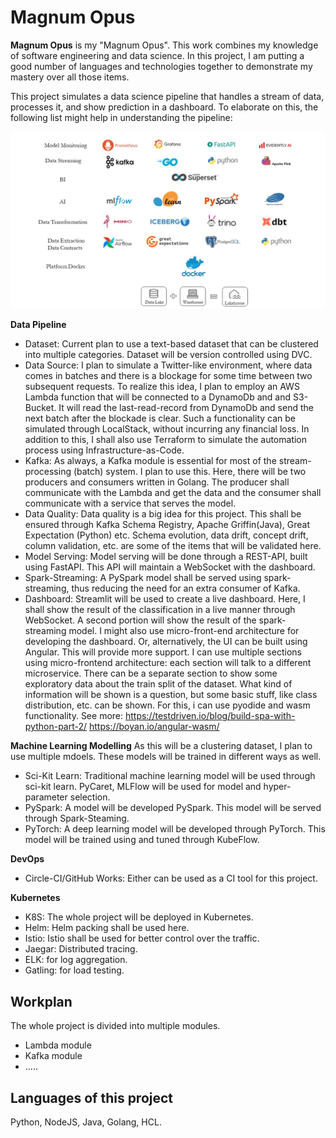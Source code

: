# Magnum Opus

**Magnum Opus** is my "Magnum Opus". This work combines my knowledge of software engineering and data science. In this project, I am putting a good number of languages and technologies together to demonstrate my mastery over all those items. 

This project simulates a data science pipeline that handles a stream of data, processes it, and show prediction in a dashboard. To elaborate on this, the following list might help in understanding the pipeline:

![Alt Tech Stack](tools_used.jpg)

**Data Pipeline**

* Dataset: Current plan to use a text-based dataset that can be clustered into multiple categories. Dataset will be version controlled using DVC.
* Data Source: I plan to simulate a Twitter-like environment, where data comes in batches and there is a blockage for some time between two subsequent requests. To realize this idea, I plan to employ an AWS Lambda function that will be connected to a DynamoDb and and S3-Bucket. It will read the last-read-record from DynamoDb and send the next batch after the blockade is clear. Such a functionality can be simulated through LocalStack, without incurring any financial loss. In addition to this, I shall also use Terraform to simulate the automation process using Infrastructure-as-Code.
* Kafka: As always, a Kafka module is essential for most of the stream-processing (batch) system. I plan to use this. Here, there will be two producers and consumers written in Golang. The producer shall communicate with the Lambda and get the data and the consumer shall communicate with a service that serves the model.
* Data Quality: Data quality is a big idea for this project. This shall be ensured through Kafka Schema Registry, Apache Griffin(Java), Great Expectation (Python) etc. Schema evolution, data drift, concept drift, column validation, etc. are some of the items that will be validated here.
* Model Serving: Model serving will be done through a REST-API, built using FastAPI. This API will maintain a WebSocket with the dashboard.
* Spark-Streaming: A PySpark model shall be served using spark-streaming, thus reducing the need for an extra consumer of Kafka. 
* Dashboard: Streamlit will be used to create a live dashboard. Here, I shall show the result of the classification in a live manner through WebSocket. A second portion will show the result of the spark-streaming model. I might also use micro-front-end architecture for developing the dashboard. 
Or, alternatively, the UI can be built using Angular. This will provide more support. I can use multiple sections using micro-frontend architecture: each section will talk to a different microservice. There can be a separate section to show some exploratory data about the train split of the dataset. What kind of information will be shown is a question, but some basic stuff, like class distribution, etc. can be shown. For this, i can use pyodide and wasm functionality. 
See more: https://testdriven.io/blog/build-spa-with-python-part-2/
https://boyan.io/angular-wasm/

**Machine Learning Modelling**
As this will be a clustering dataset, I plan to use multiple mdoels. These models will be trained in different ways as well. 
* Sci-Kit Learn: Traditional machine learning model will be used through sci-kit learn. PyCaret, MLFlow will be used for model and hyper-parameter selection. 
* PySpark: A model will be developed PySpark. This model will be served through Spark-Steaming. 
* PyTorch: A deep learning model will be developed through PyTorch. This model will be trained using and tuned through KubeFlow. 

**DevOps**
* Circle-CI/GitHub Works: Either can be used as a CI tool for this project.

**Kubernetes**
* K8S: The whole project will be deployed in Kubernetes. 
* Helm: Helm packing shall be used here.
* Istio: Istio shall be used for better control over the traffic.
* Jaegar: Distributed tracing. 
* ELK: for log aggregation.
* Gatling: for load testing.


## Workplan
The whole project is divided into multiple modules. 
* Lambda module
* Kafka module
* .....

## Languages of this project
Python, NodeJS, Java, Golang, HCL.
